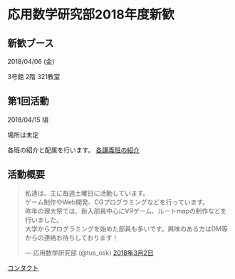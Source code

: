 # 応用数学研究部2018年度新歓

## 新歓ブース

2018/04/06 (金)

3号館 2階 321教室

## 第1回活動

2018/04/15 頃

場所は未定

各班の紹介と配属を行います。
[各講義班の紹介](http://oskt.us/#page/2017/lecture)

## 活動概要

<blockquote class="twitter-tweet" data-lang="ja"><p lang="ja" dir="ltr">私達は、主に毎週土曜日に活動しています。<br>ゲーム制作やWeb開発、CGプログラミングなどを行っています。<br>昨年の理大祭では、新入部員中心にVRゲーム、ルートmapの制作などを行いました。<br>大学からプログラミングを始めた部員も多いです。興味のある方はDM等からの連絡お待ちしております！</p>&mdash; 応用数学研究部 (@tus_osk) <a href="https://twitter.com/tus_osk/status/969567647674204160?ref_src=twsrc%5Etfw">2018年3月2日</a></blockquote>

[コンタクト](#contact)
